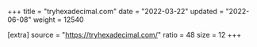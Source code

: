 +++
title = "tryhexadecimal.com"
date = "2022-03-22"
updated = "2022-06-08"
weight = 12540

[extra]
source = "https://tryhexadecimal.com/"
ratio = 48
size = 12
+++
